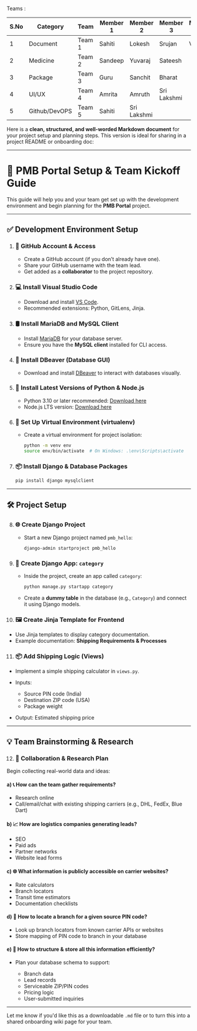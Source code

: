 

Teams : 
								
| S.No | Category       | Team     | Member 1     | Member 2  | Member 3     | Member 4     |
|------|----------------|----------|--------------|-----------|--------------|--------------|
| 1    | Document       | Team 1   | Sahiti       | Lokesh    | Srujan       | Vedin        |
| 2    | Medicine       | Team 2   | Sandeep      | Yuvaraj   | Sateesh      |              |
| 3    | Package        | Team 3   | Guru         | Sanchit   | Bharat       |              |
| 4    | UI/UX          | Team 4   | Amrita       | Amruth    | Sri Lakshmi  |              |
| 5    | Github/DevOPS  | Team 5   | Sahiti       | Sri Lakshmi|             |              |




  Here is a **clean, structured, and well-worded Markdown document** for your project setup and planning steps. This version is ideal for sharing in a project README or onboarding doc:

---

# 🚀 PMB Portal Setup & Team Kickoff Guide

This guide will help you and your team get set up with the development environment and begin planning for the **PMB Portal** project.

---

## ✅ Development Environment Setup

1. ### 🔗 GitHub Account & Access

   * Create a GitHub account (if you don’t already have one).
   * Share your GitHub username with the team lead.
   * Get added as a **collaborator** to the project repository.

2. ### 💻 Install Visual Studio Code

   * Download and install [VS Code](https://code.visualstudio.com/).
   * Recommended extensions: Python, GitLens, Jinja.

3. ### 🛢️ Install MariaDB and MySQL Client

   * Install [MariaDB](https://mariadb.org/download/) for your database server.
   * Ensure you have the **MySQL client** installed for CLI access.

4. ### 🐬 Install DBeaver (Database GUI)

   * Download and install [DBeaver](https://dbeaver.io/) to interact with databases visually.

5. ### 🐍 Install Latest Versions of Python & Node.js

   * Python 3.10 or later recommended: [Download here](https://www.python.org/)
   * Node.js LTS version: [Download here](https://nodejs.org/)

6. ### 🧪 Set Up Virtual Environment (virtualenv)

   * Create a virtual environment for project isolation:

     ```bash
     python -m venv env
     source env/bin/activate  # On Windows: .\env\Scripts\activate
     ```

7. ### 📦 Install Django & Database Packages

   ```bash
   pip install django mysqlclient
   ```

---

## 🛠️ Project Setup

8. ### 🌐 Create Django Project

   * Start a new Django project named `pmb_hello`:

     ```bash
     django-admin startproject pmb_hello
     ```

9. ### 🧩 Create Django App: `category`

   * Inside the project, create an app called `category`:

     ```bash
     python manage.py startapp category
     ```
   * Create a **dummy table** in the database (e.g., `Category`) and connect it using Django models.

10. ### 🖼️ Create Jinja Template for Frontend

* Use Jinja templates to display category documentation.
* Example documentation: **Shipping Requirements & Processes**

11. ### 📦 Add Shipping Logic (Views)

* Implement a simple shipping calculator in `views.py`.
* Inputs:

  * Source PIN code (India)
  * Destination ZIP code (USA)
  * Package weight
* Output: Estimated shipping price

---

## 💡 Team Brainstorming & Research

12. ### 🧠 Collaboration & Research Plan

Begin collecting real-world data and ideas:

#### a) 📞 How can the team gather requirements?

* Research online
* Call/email/chat with existing shipping carriers (e.g., DHL, FedEx, Blue Dart)

#### b) 📈 How are logistics companies generating leads?

* SEO
* Paid ads
* Partner networks
* Website lead forms

#### c) 🌐 What information is publicly accessible on carrier websites?

* Rate calculators
* Branch locators
* Transit time estimators
* Documentation checklists

#### d) 🏢 How to locate a branch for a given source PIN code?

* Look up branch locators from known carrier APIs or websites
* Store mapping of PIN code to branch in your database

#### e) 🧾 How to structure & store all this information efficiently?

* Plan your database schema to support:

  * Branch data
  * Lead records
  * Serviceable ZIP/PIN codes
  * Pricing logic
  * User-submitted inquiries

---

Let me know if you'd like this as a downloadable `.md` file or to turn this into a shared onboarding wiki page for your team.
